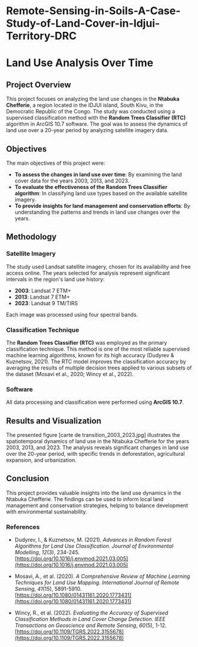 # Remote-Sensing-in-Soils-A-Case-Study-of-Land-Cover-in-Idjui-Territory-DRC
# Land Use Analysis Over Time

## Project Overview
This project focuses on analyzing the land use changes in the **Ntabuka Chefferie**, a region located in the IDJUI island, South Kivu, in the Democratic Republic of the Congo. The study was conducted using a supervised classification method with the **Random Trees Classifier (RTC)** algorithm in ArcGIS 10.7 software. The goal was to assess the dynamics of land use over a 20-year period by analyzing satellite imagery data.

## Objectives
The main objectives of this project were:
- **To assess the changes in land use over time**: By examining the land cover data for the years 2003, 2013, and 2023.
- **To evaluate the effectiveness of the Random Trees Classifier algorithm**: In classifying land use types based on the available satellite imagery.
- **To provide insights for land management and conservation efforts**: By understanding the patterns and trends in land use changes over the years.

## Methodology
### Satellite Imagery
The study used Landsat satellite imagery, chosen for its availability and free access online. The years selected for analysis represent significant intervals in the region's land use history:
- **2003**: Landsat 7 ETM+
- **2013**: Landsat 7 ETM+
- **2023**: Landsat 9 TM/TIRS

Each image was processed using four spectral bands.

### Classification Technique
The **Random Trees Classifier (RTC)** was employed as the primary classification technique. This method is one of the most reliable supervised machine learning algorithms, known for its high accuracy (Dudyrev & Kuznetsov, 2021). The RTC model improves the classification accuracy by averaging the results of multiple decision trees applied to various subsets of the dataset (Mosavi et al., 2020; Wincy et al., 2022).

### Software
All data processing and classification were performed using **ArcGIS 10.7**.

## Results and Visualization
The presented figure [carte de transition_2003_2023.jpg] illustrates the spatiotemporal dynamics of land use in the Ntabuka Chefferie for the years 2003, 2013, and 2023. The analysis reveals significant changes in land use over the 20-year period, with specific trends in deforestation, agricultural expansion, and urbanization.

## Conclusion
This project provides valuable insights into the land use dynamics in the Ntabuka Chefferie. The findings can be used to inform local land management and conservation strategies, helping to balance development with environmental sustainability.

### References

- Dudyrev, I., & Kuznetsov, M. (2021). *Advances in Random Forest Algorithms for Land Use Classification.* *Journal of Environmental Modelling*, *12*(3), 234-245. [https://doi.org/10.1016/j.envmod.2021.03.005](https://doi.org/10.1016/j.envmod.2021.03.005)

- Mosavi, A., et al. (2020). *A Comprehensive Review of Machine Learning Techniques for Land Use Mapping.* *International Journal of Remote Sensing*, *41*(15), 5891-5910. [https://doi.org/10.1080/01431161.2020.1773431](https://doi.org/10.1080/01431161.2020.1773431)

- Wincy, R., et al. (2022). *Evaluating the Accuracy of Supervised Classification Methods in Land Cover Change Detection.* *IEEE Transactions on Geoscience and Remote Sensing*, *60*(5), 1-12. [https://doi.org/10.1109/TGRS.2022.3155678](https://doi.org/10.1109/TGRS.2022.3155678)
